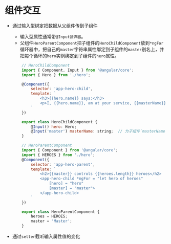# 组件交互

- 通过输入型绑定把数据从父组件传到子组件
	- 输入型属性通常带`@Input装饰器`。
	- 父组件`HeroParentComponent`把子组件的`HeroChildComponent`放到`*ngFor`循环器中，把自己的`master`字符串属性绑定到子组件的`master`别名上，并把每个循环的`hero`实例绑定到子组件的`hero`属性。
	```js
		// HeroChildComponent
		import { Component, Input } from '@angular/core';
		import { Hero } from './hero';

		@Component({
			selector: 'app-hero-child',
			template: `
				<h3>{{hero.name}} says:</h3>
				<p>I, {{hero.name}}, am at your service, {{masterName}}.</p>
			`
		})

		export class HeroChildComponent {
			@Input() hero: Hero;
			@Input('master') masterName: string;  // 为子组件`masterName`属性指定一个别名`master`
		}

		// HeroParentComponent
		import { Component } from '@angular/core';
		import { HEROES } from './hero';
		@Component({
			selector: 'app-hero-parent',
			template: `
				<h2>{{master}} controls {{heroes.length}} heroes</h2> 
				<app-hero-child *ngFor = "let hero of heroes"
					[hero] = "hero"
					[master] = "master">
				</app-hero-child>
			`
		})

		export class HeroParentComponent {
			heroes = HEROES;
			master = 'Master';
		}
	```

- 通过`setter`截听输入属性值的变化
	